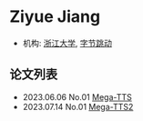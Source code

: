 # Ziyue Jiang

- 机构: [浙江大学](../Institutions/ZJU_浙江大学.md), [字节跳动](../Institutions/ByteDance.md)

## 论文列表

- 2023.06.06 No.01 [Mega-TTS](../Models/Speech_LLM/2023.06.06_Mega-TTS.md)
- 2023.07.14 No.01 [Mega-TTS2](../Models/Speech_LLM/2023.07.14_Mega-TTS2.md)